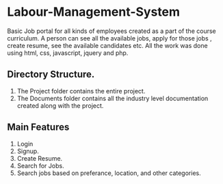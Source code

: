 # Labour-Management-System

Basic Job portal for all kinds of employees created as a part of the course curriculum. A person can see all the available jobs, apply for those jobs , create resume, see the available candidates etc.
All the work was done using html, css, javascript, jquery and php.

## Directory Structure.

  1. The Project folder contains the entire project.
  2. The Documents folder contains all the industry level documentation created along with the project.
  
## Main Features

  1. Login
  2. Signup.
  3. Create Resume.
  4. Search for Jobs.
  5. Search jobs based on preferance, location, and other categories.
